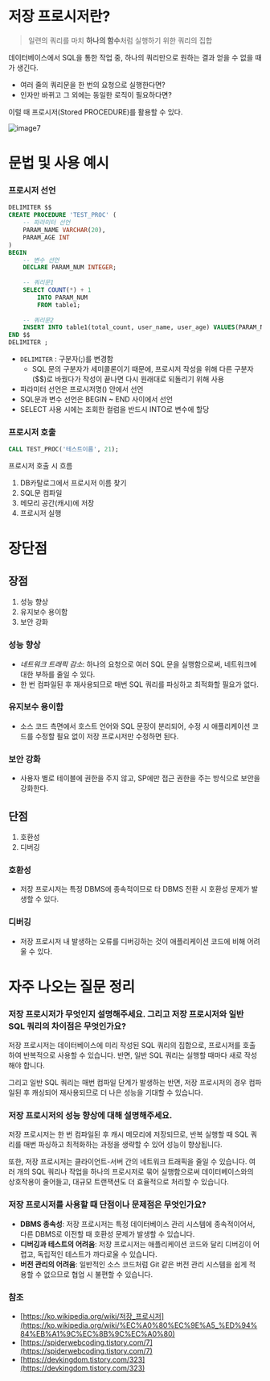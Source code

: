 # 저장 프로시저란?

> 일련의 쿼리를 마치 **하나의 함수**처럼 실행하기 위한 쿼리의 집합

데이터베이스에서 SQL을 통한 작업 중, 하나의 쿼리만으로 원하는 결과 얻을 수 없을 때가 생긴다. 

- 여러 줄의 쿼리문을 한 번의 요청으로 실행한다면?
- 인자만 바뀌고 그 외에는 동일한 로직이 필요하다면?

이럴 때 프로시저(Stored PROCEDURE)를 활용할 수 있다.

![image7](https://github.com/user-attachments/assets/6354f168-cdb1-454d-bd05-09e9fd08e63a)

# 문법 및 사용 예시

### 프로시저 선언

```sql
DELIMITER $$
CREATE PROCEDURE 'TEST_PROC' (
    -- 파라미터 선언
    PARAM_NAME VARCHAR(20),
    PARAM_AGE INT
)
BEGIN
    -- 변수 선언
    DECLARE PARAM_NUM INTEGER;
    
    -- 쿼리문1
    SELECT COUNT(*) + 1
    	INTO PARAM_NUM
        FROM table1;
        
    -- 쿼리문2
    INSERT INTO table1(total_count, user_name, user_age) VALUES(PARAM_NUM, PARAM_NAME, PARAM_AGE);
END $$
DELIMITER ;
```

- `DELIMITER`   : 구분자(;)를 변경함
    - SQL 문의 구분자가 세미콜론이기 때문에, 프로시저 작성을 위해 다른 구분자($$)로 바꿨다가 작성이 끝나면 다시 원래대로 되돌리기 위해 사용
- 파라미터 선언은 프로시저명() 안에서 선언
- SQL문과 변수 선언은 BEGIN ~ END 사이에서 선언
- SELECT 사용 시에는 조회한 컬럼을 반드시 INTO로 변수에 할당

### 프로시저 호출

```sql
CALL TEST_PROC('테스트이름', 21);
```

프로시저 호출 시 흐름

1. DB카탈로그에서 프로시저 이름 찾기
2. SQL문 컴파일
3. 메모리 공간(캐시)에 저장
4. 프로시저 실행

# 장단점

## 장점

1. 성능 향상
2. 유지보수 용이함
3. 보안 강화

### 성능 향상

- *네트워크 트래픽 감소*: 하나의 요청으로 여러 SQL 문을 실행함으로써, 네트워크에 대한 부하를 줄일 수 있다.
- 한 번 컴파일된 후 재사용되므로 매번 SQL 쿼리를 파싱하고 최적화할 필요가 없다.

### 유지보수 용이함

- 소스 코드 측면에서 호스트 언어와 SQL 문장이 분리되어, 수정 시 애플리케이션 코드를 수정할 필요 없이 저장 프로시저만 수정하면 된다.

### 보안 강화

- 사용자 별로 테이블에 권한을 주지 않고, SP에만 접근 권한을 주는 방식으로 보안을 강화한다.

## 단점

1. 호환성
2. 디버깅

### 호환성

- 저장 프로시저는 특정 DBMS에 종속적이므로 타 DBMS 전환 시 호환성 문제가 발생할 수 있다.

### 디버깅

- 저장 프로시저 내 발생하는 오류를 디버깅하는 것이 애플리케이션 코드에 비해 어려울 수 있다.

# 자주 나오는 질문 정리

### 저장 프로시저가 무엇인지 설명해주세요. 그리고 저장 프로시저와 일반 SQL 쿼리의 차이점은 무엇인가요?

저장 프로시저는 데이터베이스에 미리 작성된 SQL 쿼리의 집합으로, 프로시저를 호출하여 반복적으로 사용할 수 있습니다. 반면, 일반 SQL 쿼리는 실행할 때마다 새로 작성해야 합니다. 

그리고 일반 SQL 쿼리는 매번 컴파일 단계가 발생하는 반면, 저장 프로시저의 경우 컴파일된 후 캐싱되어 재사용되므로 더 나은 성능을 기대할 수 있습니다.

### 저장 프로시저의 성능 향상에 대해 설명해주세요.

저장 프로시저는 한 번 컴파일된 후 캐시 메모리에 저장되므로, 반복 실행할 때 SQL 쿼리를 매번 파싱하고 최적화하는 과정을 생략할 수 있어 성능이 향상됩니다. 

또한, 저장 프로시저는 클라이언트-서버 간의 네트워크 트래픽을 줄일 수 있습니다. 여러 개의 SQL 쿼리나 작업을 하나의 프로시저로 묶어 실행함으로써 데이터베이스와의 상호작용이 줄어들고, 대규모 트랜잭션도 더 효율적으로 처리할 수 있습니다.

### 저장 프로시저를 사용할 때 단점이나 문제점은 무엇인가요?

- **DBMS 종속성**: 저장 프로시저는 특정 데이터베이스 관리 시스템에 종속적이어서, 다른 DBMS로 이전할 때 호환성 문제가 발생할 수 있습니다.
- **디버깅과 테스트의 어려움**: 저장 프로시저는 애플리케이션 코드와 달리 디버깅이 어렵고, 독립적인 테스트가 까다로울 수 있습니다.
- **버전 관리의 어려움**: 일반적인 소스 코드처럼 Git 같은 버전 관리 시스템을 쉽게 적용할 수 없으므로 협업 시 불편할 수 있습니다.

### 참조

- [https://ko.wikipedia.org/wiki/저장_프로시저](https://ko.wikipedia.org/wiki/%EC%A0%80%EC%9E%A5_%ED%94%84%EB%A1%9C%EC%8B%9C%EC%A0%80)
- [https://spiderwebcoding.tistory.com/7](https://spiderwebcoding.tistory.com/7)
- [https://devkingdom.tistory.com/323](https://devkingdom.tistory.com/323)
